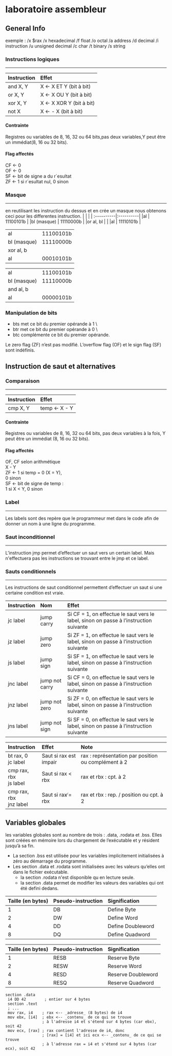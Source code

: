 # laboratoire assembleur


## General Info

exemple : /x $rax
/x	hexadecimal	/f	float
/o	octal	/a	address
/d	decimal	/i	instruction
/u	unsigned decimal	/c	char
/t	binary	/s	string
 
### Instructions logiques
****************************************
| Instruction  | Effet                  |
| :------------|:-----------------------|
| and X, Y     | X ← X ET Y (bit à bit) |
| or X, Y      | X ← X OU Y (bit à bit) | 
| xor X, Y     | X ← X XOR Y (bit à bit)|  
| not X        | X ← - X (bit à bit)    |
#### Contrainte 
Registres ou variables de 8, 16, 32 ou 64 bits,pas deux variables,Y peut être un immédiat(8, 16 ou 32 bits).
#### Flag affectés
CF ← 0 \
OF ← 0 \
SF ← bit de signe a du r´esultat \
ZF ← 1 si r´esultat nul, 0 sinon 

### Masque
****************************************
en reutilisant les instruction du dessus et en crée un masque nous obtenons ceci pour les differentes instruction. 
|            |           |
| :----------|:----------|
|al          | 11100101b |
|bl (masque) | 11110000b |
|or al, bl   |           |
|al          | 11110101b |

|            |           |
| :----------|:----------|
|al          | 11100101b |
|bl (masque) | 11110000b |
|xor al, b   |           |
|al          | 00010101b |

|            |           |
| :----------|:----------|
|al          | 11100101b |
|bl (masque) | 11110000b |
|and al, b   |           |
|al          | 00000101b |

### Manipulation de bits

* bts met ce bit du premier opérande à 1 \
* btr met ce bit du premier opérande à 0 \
* btc complémente ce bit du premier opérande.

Le zero flag (ZF) n’est pas modifié. L’overflow flag (OF) et le sign flag (SF) sont indéfinis. 

## Instruction de saut et alternatives

### Comparaison
****************************************

| Instruction  | Effet        |
| :------------|:-------------|
| cmp X, Y     | temp ← X - Y |

#### Contrainte 
Registres ou variables de 8, 16, 32 ou 64 bits, pas deux variables à la fois, Y peut être un immédiat (8, 16 ou 32 bits).
#### Flag affectés
OF, CF selon arithmétique \
X - Y \
ZF ← 1 si temp = 0 (X = Y), \
0 sinon \
SF ← bit de signe de temp : \
1 si X < Y, 0 sinon 

### Label
****************************************

Les labels sont des repère que le programmeur met dans le code afin de donner un nom à une ligne du programme.

### Saut inconditionnel
****************************************

L’instruction jmp permet d’effectuer un saut vers un certain label. Mais n'effectuera pas les instructions se trouvant entre le jmp et ce label.

### Sauts conditionnels
****************************************

Les instructions de saut conditionnel permettent d’effectuer un saut si une certaine condition est vraie.

| Instruction | Nom         | Effet |
| :--------|:-------------|:-|
| jc label | jump carry | Si CF = 1, on effectue le saut vers le label, sinon on passe à l’instruction suivante|
| jz label | jump zero | Si ZF = 1, on effectue le saut vers le label, sinon on passe à l’instruction suivante|
| js label | jump sign | Si SF = 1, on effectue le saut vers le label, sinon on passe à l’instruction suivante|
| jnc label | jump not carry | Si CF = 0, on effectue le saut vers le label, sinon on passe à l’instruction suivante|
| jnz label | jump not zero | Si ZF = 0, on effectue le saut vers le label, sinon on passe à l’instruction suivante|
| jns label | jump not sign | Si SF = 0, on effectue le saut vers le label, sinon on passe à l’instruction suivante|

| Instruction               | Effet                  | Note |
| :-------------------------|:-----------------------|:-------|
|bt rax, 0 <br>  jc label   | Saut si rax est impair |rax : représentation par position ou complément à 2 |
|cmp rax, rbx <br> js label | Saut si rax < rbx      |rax et rbx : cpt. à 2 |
|cmp rax, rbx <br> jnz label| Saut si rax ̸= rbx      |rax et rbx : rep. / position ou cpt. à 2 |


## Variables globales

les variables globales sont au nombre de trois : .data, .rodata et .bss. Elles sont créées en mémoire lors du chargement de l’exécutable et y résident jusqu’à sa fin.
* La section .bss est utilisée pour les variables implicitement initialisées à zéro au démarrage du programme.
* Les section .data et .rodata sont initialisées avec les valeurs qu’elles ont dans le fichier exécutable.
    * la section .rodata n'est disponible qu en lecture seule.
    * la section .data permet de modifier les valeurs des variables qui ont été defini dedans.

|Taille (en bytes) |Pseudo-instruction |Signification     |
|:-----------------|:------------------|:-----------------|
|                1 | DB                |Define Byte       |
|                2 | DW                |Define Word       |
|                4 | DD                |Define Doubleword |
|                8 | DQ                |Define Quadword   |


|Taille (en bytes) |Pseudo-instruction |Signification     |
|:-----------------|:------------------|:-----------------|
|                1 | RESB                |Reserve Byte       |
|                2 | RESW                |Reserve Word       |
|                4 | RESD                |Reserve Doubleword |
|                8 | RESQ                |Reserve Quadword   |


```arm
section .data
 i4 DD 42        ; entier sur 4 bytes
 section .text 
 ; ... 
 mov rax, i4    ; rax <-- _adresse_ (8 bytes) de i4   
 mov ebx, [i4]  ; ebx <-- _contenu_ de ce qui se trouve 
                ; à l'adresse i4 et s'étend sur 4 bytes (car ebx), soit 42  
 mov ecx, [rax] ; rax contient l'adresse de i4, donc  
                ; [rax] = [i4] et ici ecx <-- _contenu_ de ce qui se trouve   
                ; à l'adresse rax = i4 et s'étend sur 4 bytes (car ecx), soit 42
```

